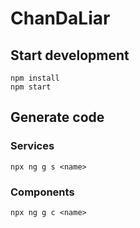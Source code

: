 # ChanDaLiar

## Start development
```
npm install
npm start
```


## Generate code

### Services
```
npx ng g s <name>
```

### Components
```
npx ng g c <name>
```
